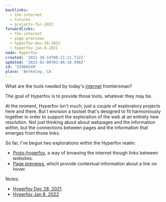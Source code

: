```yaml
---
backlinks:
  - the-internet
  - futures
  - projects-for-2022
forwardlinks:
  - the-internet
  - page-previews
  - hyperfov-dec-28-2021
  - hyperfov-jan-8-2022
node: Hyperfov
created: '2021-10-14T06:11:11.712Z'
updated: '2022-01-09T03:46:16.490Z'
id: '53966548'
place: 'Berkeley, CA'
---
```

What are the tools needed by today's [internet](the-internet.md) frontiersman? 

The goal of Hyperfov is to provide those tools, whatever they may be. 

At the moment, Hyperfov isn't much; just a couple of exploratory projects here and there. But I envision a toolset that's designed to fit harmoniously together in order to support the exploration of the web at an entirely new resolution. Not just thinking about about webpages and the information within, but the connections between pages and the information that emerges from those links. 

So far, I've begun two explorations within the Hyperfov realm: 

- [Proto-hyperfov](https://futureland.tv/christian/entry/68730), a way of browsing the internet though links between websites. 
- [Page previews](page-previews.md), which provide contextual information about a link on hover. 

Notes:

- [Hyperfov Dec 28, 2021](hyperfov-dec-28-2021.md)
- [Hyperfov Jan 8, 2022](hyperfov-jan-8-2022.md)
